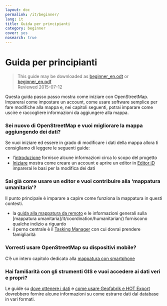 ```yaml
---
layout: doc
permalink: /it/beginner/
lang: it
title: Guida per principianti
category: beginner
cover: yes
nosearch: true
---
```


Guida per principianti
================

> This guide may be downloaded as [beginner_en.odt](/files/beginner_en.odt) or [beginner_en.pdf](/files/beginner_en.pdf)  
> Reviewed 2015-07-12  

Questa guida passo passo mostra come iniziare con OpenStreetMap. Imparerai come impostare un account, come usare software semplice per fare modifiche alla mappa e, nei capitoli seguenti, potrai imparare come uscire e raccogliere informazioni da aggiungere alla mappa. 

### Sei nuovo di OpenStreetMap e vuoi migliorare la mappa aggiungendo dei dati?

Se vuoi iniziare ed essere in grado di modificare i dati della mappa allora ti consigliamo di leggere le seguenti guide:
- l’[introduzione](/it/beginner/introduction/) fornisce alcune informazioni circa lo scopo del progetto
- [Iniziare](/it/beginner/start-osm/) mostra come creare un account e aprire un editor
in [Editor iD](/it/beginner/id-editor/) imparerai le basi per la modifica dei dati


### Sai già come usare un editor e vuoi contribuire alla ‘mappatura umanitaria’?

Il punto principale è imparare a capire come funziona la mappatura in questi contesti.
- la [guida alla mappatura da remoto](/it/coordination/HOT-Remote-Response-Guide/) e le informazioni generali sulla [mappatura umanitaria]/it/coordination/humanitarian/) forniscono qualche indizio a riguardo
- il perno centrale è il [Tasking Manager](/it/coordination/tasking-manager3/) con cui dovrai prendere famigliarità

### Vorresti usare OpenStreetMap su dispositivi mobile?

C’è un intero capitolo dedicato alla [mappatura con smartphone](/it/mobile-mapping/)


### Hai familiarità con gli strumenti GIS e vuoi accedere ai dati veri e propri?

Le guide su [dove ottenere i dati](/en/osm-data/getting-data/) e [come usare Geofabrik e HOT Export](/en/osm-data/geofabrik-and-hot-export/) dovrebbero fornire alcune informazioni su come estrarre dati dal database in vari formati.